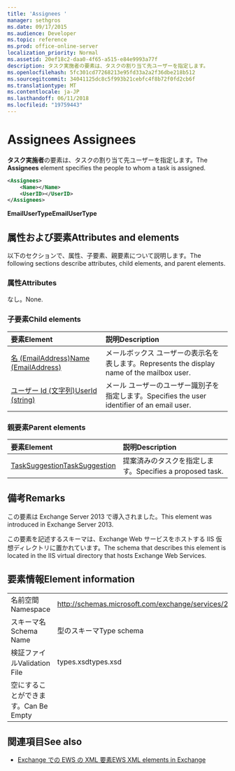 ```yaml
---
title: 'Assignees '
manager: sethgros
ms.date: 09/17/2015
ms.audience: Developer
ms.topic: reference
ms.prod: office-online-server
localization_priority: Normal
ms.assetid: 20ef18c2-daa0-4f65-a515-e84e9993a77f
description: タスク実施者の要素は、タスクの割り当て先ユーザーを指定します。
ms.openlocfilehash: 5fc301cd77268213e95fd33a2a2f36dbe218b512
ms.sourcegitcommit: 34041125dc8c5f993b21cebfc4f8b72f0fd2cb6f
ms.translationtype: MT
ms.contentlocale: ja-JP
ms.lasthandoff: 06/11/2018
ms.locfileid: "19759443"
---
```

# <a name="assignees"></a><span data-ttu-id="e19b6-103">Assignees </span><span class="sxs-lookup"><span data-stu-id="e19b6-103">Assignees</span></span>

<span data-ttu-id="e19b6-104">**タスク実施者**の要素は、タスクの割り当て先ユーザーを指定します。</span><span class="sxs-lookup"><span data-stu-id="e19b6-104">The **Assignees** element specifies the people to whom a task is assigned.</span></span> 
  
```XML
<Assignees>
    <Name></Name>
    <UserID></UserID>
</Assignees>
```

 <span data-ttu-id="e19b6-105">**EmailUserType**</span><span class="sxs-lookup"><span data-stu-id="e19b6-105">**EmailUserType**</span></span>
## <a name="attributes-and-elements"></a><span data-ttu-id="e19b6-106">属性および要素</span><span class="sxs-lookup"><span data-stu-id="e19b6-106">Attributes and elements</span></span>

<span data-ttu-id="e19b6-107">以下のセクションで、属性、子要素、親要素について説明します。</span><span class="sxs-lookup"><span data-stu-id="e19b6-107">The following sections describe attributes, child elements, and parent elements.</span></span>
  
### <a name="attributes"></a><span data-ttu-id="e19b6-108">属性</span><span class="sxs-lookup"><span data-stu-id="e19b6-108">Attributes</span></span>

<span data-ttu-id="e19b6-109">なし。</span><span class="sxs-lookup"><span data-stu-id="e19b6-109">None.</span></span>
  
### <a name="child-elements"></a><span data-ttu-id="e19b6-110">子要素</span><span class="sxs-lookup"><span data-stu-id="e19b6-110">Child elements</span></span>

|<span data-ttu-id="e19b6-111">**要素**</span><span class="sxs-lookup"><span data-stu-id="e19b6-111">**Element**</span></span>|<span data-ttu-id="e19b6-112">**説明**</span><span class="sxs-lookup"><span data-stu-id="e19b6-112">**Description**</span></span>|
|:-----|:-----|
|[<span data-ttu-id="e19b6-113">名 (EmailAddress)</span><span class="sxs-lookup"><span data-stu-id="e19b6-113">Name (EmailAddress)</span></span>](name-emailaddress.md) <br/> |<span data-ttu-id="e19b6-114">メールボックス ユーザーの表示名を表します。</span><span class="sxs-lookup"><span data-stu-id="e19b6-114">Represents the display name of the mailbox user.</span></span>  <br/> |
|[<span data-ttu-id="e19b6-115">ユーザー Id (文字列)</span><span class="sxs-lookup"><span data-stu-id="e19b6-115">UserId (string)</span></span>](userid-string.md) <br/> |<span data-ttu-id="e19b6-116">メール ユーザーのユーザー識別子を指定します。</span><span class="sxs-lookup"><span data-stu-id="e19b6-116">Specifies the user identifier of an email user.</span></span>  <br/> |
   
### <a name="parent-elements"></a><span data-ttu-id="e19b6-117">親要素</span><span class="sxs-lookup"><span data-stu-id="e19b6-117">Parent elements</span></span>

|<span data-ttu-id="e19b6-118">**要素**</span><span class="sxs-lookup"><span data-stu-id="e19b6-118">**Element**</span></span>|<span data-ttu-id="e19b6-119">**説明**</span><span class="sxs-lookup"><span data-stu-id="e19b6-119">**Description**</span></span>|
|:-----|:-----|
|[<span data-ttu-id="e19b6-120">TaskSuggestion</span><span class="sxs-lookup"><span data-stu-id="e19b6-120">TaskSuggestion</span></span>](tasksuggestion.md) <br/> |<span data-ttu-id="e19b6-121">提案済みのタスクを指定します。</span><span class="sxs-lookup"><span data-stu-id="e19b6-121">Specifies a proposed task.</span></span>  <br/> |
   
## <a name="remarks"></a><span data-ttu-id="e19b6-122">備考</span><span class="sxs-lookup"><span data-stu-id="e19b6-122">Remarks</span></span>

<span data-ttu-id="e19b6-123">この要素は Exchange Server 2013 で導入されました。</span><span class="sxs-lookup"><span data-stu-id="e19b6-123">This element was introduced in Exchange Server 2013.</span></span>
  
<span data-ttu-id="e19b6-124">この要素を記述するスキーマは、Exchange Web サービスをホストする IIS 仮想ディレクトリに置かれています。</span><span class="sxs-lookup"><span data-stu-id="e19b6-124">The schema that describes this element is located in the IIS virtual directory that hosts Exchange Web Services.</span></span>
  
## <a name="element-information"></a><span data-ttu-id="e19b6-125">要素情報</span><span class="sxs-lookup"><span data-stu-id="e19b6-125">Element information</span></span>

|||
|:-----|:-----|
|<span data-ttu-id="e19b6-126">名前空間</span><span class="sxs-lookup"><span data-stu-id="e19b6-126">Namespace</span></span>  <br/> |http://schemas.microsoft.com/exchange/services/2006/types  <br/> |
|<span data-ttu-id="e19b6-127">スキーマ名</span><span class="sxs-lookup"><span data-stu-id="e19b6-127">Schema Name</span></span>  <br/> |<span data-ttu-id="e19b6-128">型のスキーマ</span><span class="sxs-lookup"><span data-stu-id="e19b6-128">Type schema</span></span>  <br/> |
|<span data-ttu-id="e19b6-129">検証ファイル</span><span class="sxs-lookup"><span data-stu-id="e19b6-129">Validation File</span></span>  <br/> |<span data-ttu-id="e19b6-130">types.xsd</span><span class="sxs-lookup"><span data-stu-id="e19b6-130">types.xsd</span></span>  <br/> |
|<span data-ttu-id="e19b6-131">空にすることができます。</span><span class="sxs-lookup"><span data-stu-id="e19b6-131">Can Be Empty</span></span>  <br/> ||
   
## <a name="see-also"></a><span data-ttu-id="e19b6-132">関連項目</span><span class="sxs-lookup"><span data-stu-id="e19b6-132">See also</span></span>

- [<span data-ttu-id="e19b6-133">Exchange での EWS の XML 要素</span><span class="sxs-lookup"><span data-stu-id="e19b6-133">EWS XML elements in Exchange</span></span>](ews-xml-elements-in-exchange.md)

